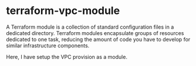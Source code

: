 # terraform-vpc-module

A Terraform module is a collection of standard configuration files in a dedicated directory. Terraform modules encapsulate groups of resources dedicated to one task, reducing the amount of code you have to develop for similar infrastructure components.

Here,  I have setup the VPC provision as a module.
